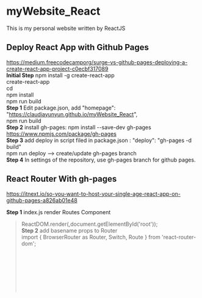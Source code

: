 # myWebsite_React 
This is my personal website written by ReactJS  

## Deploy React App with Github Pages
https://medium.freecodecamporg/surge-vs-github-pages-deploying-a-create-react-app-project-c0ecbf317089  
__Initial Step__
npm install -g create-react-app  
create-react-app <your project name>  
cd <your project name>  
npm install  
npm run build  
__Step 1__
Edit package.json, add "homepage": "https://claudiayunyun.github.io/myWebsite_React",  
npm run build  
__Step 2__
install gh-pages: npm install --save-dev gh-pages  
https://www.npmjs.com/package/gh-pages  
__Step 3__
add deploy in script filed in package.json : "deploy": "gh-pages -d build"  
npm run deploy --> create/update gh-pages branch  
__Step 4__
In settings of the repository, use gh-pages branch for github pages.  

## React Router With gh-pages
https://itnext.io/so-you-want-to-host-your-single-age-react-app-on-github-pages-a826ab01e48  

__Step 1__ 
index.js render Routes Component  
> ReactDOM.render(<Routes />,document.getElementById('root'));  
__Step 2__
add basename props to Router  
> import { BrowserRouter as Router, Switch, Route } from 'react-router-dom';  
>         <Router basename={process.env.PUBLIC_URL}>  
>            <Switch>  
>                <Route exact path='/' component={Home}/>  
>                <Route exact path='/colorfullift' component={ColorfulLife}/>  
>                <Route exact path='/favourites' component={Favourites}/>  
>                <Route exact path='/introduction' component={Introduction}/>  
>            </Switch>  
>        </Router>  